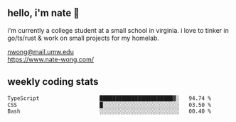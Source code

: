 ## hello, i'm nate 👋
i'm currently a college student at a small school in virginia. i love to tinker in go/ts/rust & work on small projects for my homelab.

nwong@mail.umw.edu <br/>
https://www.nate-wong.com/

## weekly coding stats
<!--START_SECTION:waka-->

```txt
TypeScript                   ███████████████████████▓░   94.74 %
CSS                          █░░░░░░░░░░░░░░░░░░░░░░░░   03.50 %
Bash                         ░░░░░░░░░░░░░░░░░░░░░░░░░   00.40 %
```

<!--END_SECTION:waka-->
